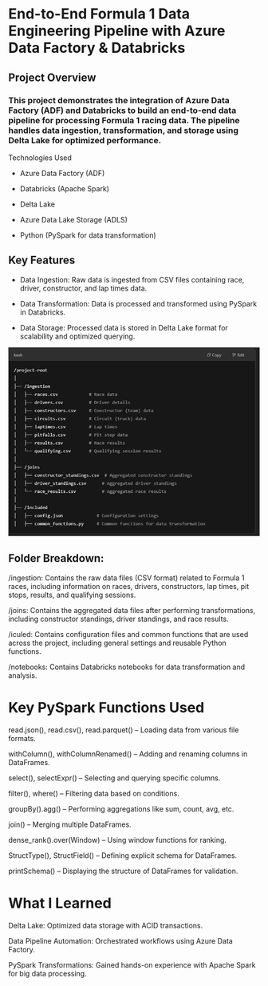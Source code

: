 # End-to-End Formula 1 Data Engineering Pipeline with Azure Data Factory & Databricks 
## Project Overview
### This project demonstrates the integration of Azure Data Factory (ADF) and Databricks to build an end-to-end data pipeline for processing Formula 1 racing data. The pipeline handles data ingestion, transformation, and storage using Delta Lake for optimized performance.

Technologies Used
* Azure Data Factory (ADF)

* Databricks (Apache Spark)

* Delta Lake

* Azure Data Lake Storage (ADLS)

* Python (PySpark for data transformation)

## Key Features

* Data Ingestion: Raw data is ingested from CSV files containing race, driver, constructor, and lap times data.

* Data Transformation: Data is processed and transformed using PySpark in Databricks.

* Data Storage: Processed data is stored in Delta Lake format for scalability and optimized querying.

![Folder Path](folder_path.JPG)



## Folder Breakdown:
/ingestion: Contains the raw data files (CSV format) related to Formula 1 races, including information on races, drivers, constructors, lap times, pit stops, results, and qualifying sessions.

/joins: Contains the aggregated data files after performing transformations, including constructor standings, driver standings, and race results.

/iculed: Contains configuration files and common functions that are used across the project, including general settings and reusable Python functions.

/notebooks: Contains Databricks notebooks for data transformation and analysis.

# Key PySpark Functions Used

read.json(), read.csv(), read.parquet() – Loading data from various file formats.

withColumn(), withColumnRenamed() – Adding and renaming columns in DataFrames.

select(), selectExpr() – Selecting and querying specific columns.

filter(), where() – Filtering data based on conditions.

groupBy().agg() – Performing aggregations like sum, count, avg, etc.

join() – Merging multiple DataFrames.

dense_rank().over(Window) – Using window functions for ranking.

StructType(), StructField() – Defining explicit schema for DataFrames.

printSchema() – Displaying the structure of DataFrames for validation.

# What I Learned
Delta Lake: Optimized data storage with ACID transactions.

Data Pipeline Automation: Orchestrated workflows using Azure Data Factory.

PySpark Transformations: Gained hands-on experience with Apache Spark for big data processing.
